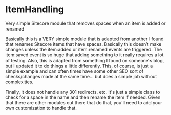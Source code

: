 # ItemHandling
Very simple Sitecore module that removes spaces when an item is added or renamed

Basically this is a VERY simple module that is adapted from another I found that renames Sitecore items that have spaces.
Basically this doesn’t make changes unless the item:added or item:renamed events are triggered.  The item:saved event is so huge that adding something to it really requires a lot of testing.  Also, this is adapted from something I found on someone's blog, but I updated it to do things a little differently. This, of course, is just a simple example and can often times have some other SEO sort of checks/changes made at the same time… but does a simple job without complexities.

Finally, it does not handle any 301 redirects, etc.  It's just a simple class to check for a space in the name
and then rename the item if needed.  Given that there are other modules out there that do that, you'll need to add your own customization to handle that.

